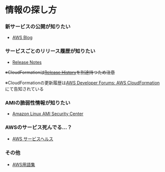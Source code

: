 # 情報の探し方

### 新サービスの公開が知りたい
- [AWS Blog](http://aws.amazon.com/jp/blogs/aws/)

### サービスごとのリリース履歴が知りたい
<!-- textlint-disable no-dead-link -->
- [Release Notes](https://aws.amazon.com/releasenotes)
<!-- textlint-enable no-dead-link -->

~~※CloudFormationは[Release History](http://docs.aws.amazon.com/ja_jp/AWSCloudFormation/latest/UserGuide/ReleaseHistory.html)を別途持つため注意~~

<!-- textlint-disable no-dead-link -->
※CloudFormationの更新履歴は[AWS Developer Forums: AWS CloudFormation](https://forums.aws.amazon.com/forum.jspa?forumID=92)にて告知されている
<!-- textlint-enable no-dead-link -->

<!-- textlint-disable sjsj -->
### AMIの脆弱性情報が知りたい
- [Amazon Linux AMI Security Center](https://alas.aws.amazon.com/)

<!-- textlint-enaable sjsj -->

### AWSのサービス死んでる…？
- [AWS サービスヘルス](http://status.aws.amazon.com/)

### その他
- [AWS用語集](http://docs.aws.amazon.com/ja_jp/general/latest/gr/glos-chap.html)
